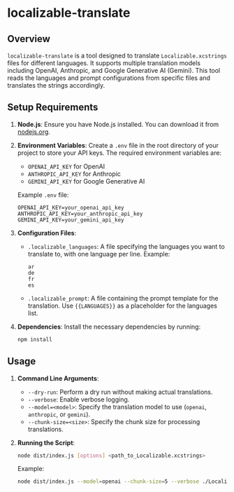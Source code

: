 # localizable-translate
## Overview

`localizable-translate` is a tool designed to translate `Localizable.xcstrings` files for different languages. It supports multiple translation models including OpenAI, Anthropic, and Google Generative AI (Gemini). This tool reads the languages and prompt configurations from specific files and translates the strings accordingly.

## Setup Requirements

1. **Node.js**: Ensure you have Node.js installed. You can download it from [nodejs.org](https://nodejs.org/).

2. **Environment Variables**: Create a `.env` file in the root directory of your project to store your API keys. The required environment variables are:
   - `OPENAI_API_KEY` for OpenAI
   - `ANTHROPIC_API_KEY` for Anthropic
   - `GEMINI_API_KEY` for Google Generative AI

   Example `.env` file:
   ```
   OPENAI_API_KEY=your_openai_api_key
   ANTHROPIC_API_KEY=your_anthropic_api_key
   GEMINI_API_KEY=your_gemini_api_key
   ```
3. **Configuration Files**:
   - `.localizable_languages`: A file specifying the languages you want to translate to, with one language per line.
     Example:
     ```
     ar
     de
     fr
     es
     ```
   - `.localizable_prompt`: A file containing the prompt template for the translation. Use `{{LANGUAGES}}` as a placeholder for the languages list.

4. **Dependencies**: Install the necessary dependencies by running:
   ```bash
   npm install
   ```

## Usage

1. **Command Line Arguments**:
   - `--dry-run`: Perform a dry run without making actual translations.
   - `--verbose`: Enable verbose logging.
   - `--model=<model>`: Specify the translation model to use (`openai`, `anthropic`, or `gemini`).
   - `--chunk-size=<size>`: Specify the chunk size for processing translations.

2. **Running the Script**:
   ```bash
   node dist/index.js [options] <path_to_Localizable.xcstrings>
   ```

   Example:
   ```bash
   node dist/index.js --model=openai --chunk-size=5 --verbose ./Localizable.xcstrings
   ```
